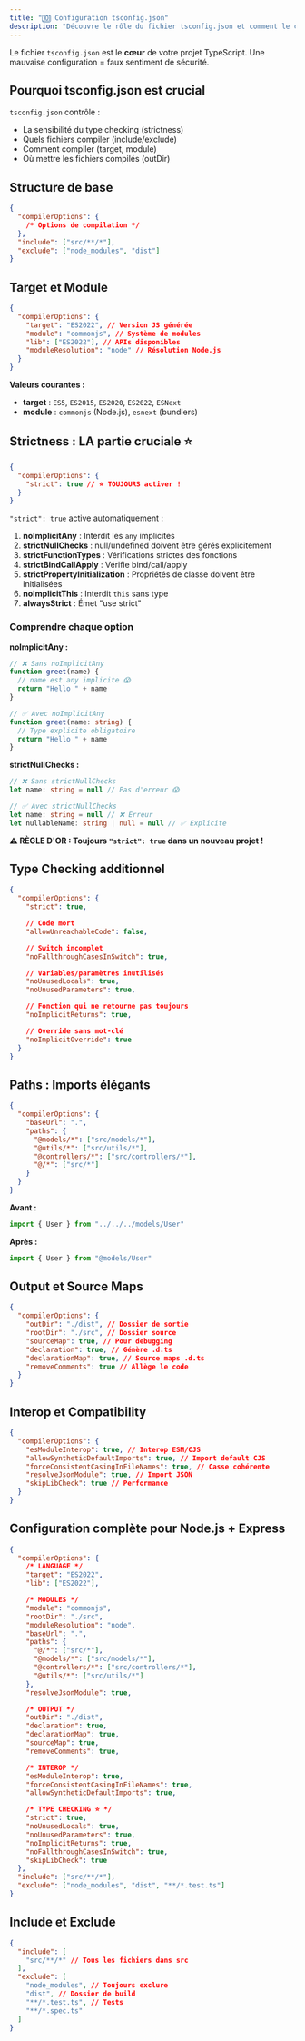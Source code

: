 ```yaml
---
title: "🔟 Configuration tsconfig.json"
description: "Découvre le rôle du fichier tsconfig.json et comment le configurer pour compiler, optimiser et structurer ton projet TypeScript."
---
```


Le fichier `tsconfig.json` est le **cœur** de votre projet TypeScript. Une mauvaise configuration = faux sentiment de sécurité.

## Pourquoi tsconfig.json est crucial

`tsconfig.json` contrôle :

- La sensibilité du type checking (strictness)
- Quels fichiers compiler (include/exclude)
- Comment compiler (target, module)
- Où mettre les fichiers compilés (outDir)

## Structure de base

```json
{
  "compilerOptions": {
    /* Options de compilation */
  },
  "include": ["src/**/*"],
  "exclude": ["node_modules", "dist"]
}
```

## Target et Module

```json
{
  "compilerOptions": {
    "target": "ES2022", // Version JS générée
    "module": "commonjs", // Système de modules
    "lib": ["ES2022"], // APIs disponibles
    "moduleResolution": "node" // Résolution Node.js
  }
}
```

**Valeurs courantes :**

- **target** : `ES5`, `ES2015`, `ES2020`, `ES2022`, `ESNext`
- **module** : `commonjs` (Node.js), `esnext` (bundlers)

## Strictness : LA partie cruciale ⭐

```json
{
  "compilerOptions": {
    "strict": true // ⭐ TOUJOURS activer !
  }
}
```

`"strict": true` active automatiquement :

1. **noImplicitAny** : Interdit les `any` implicites
2. **strictNullChecks** : null/undefined doivent être gérés explicitement
3. **strictFunctionTypes** : Vérifications strictes des fonctions
4. **strictBindCallApply** : Vérifie bind/call/apply
5. **strictPropertyInitialization** : Propriétés de classe doivent être initialisées
6. **noImplicitThis** : Interdit `this` sans type
7. **alwaysStrict** : Émet "use strict"

### Comprendre chaque option

**noImplicitAny :**

```typescript
// ❌ Sans noImplicitAny
function greet(name) {
  // name est any implicite 😱
  return "Hello " + name
}

// ✅ Avec noImplicitAny
function greet(name: string) {
  // Type explicite obligatoire
  return "Hello " + name
}
```

**strictNullChecks :**

```typescript
// ❌ Sans strictNullChecks
let name: string = null // Pas d'erreur 😱

// ✅ Avec strictNullChecks
let name: string = null // ❌ Erreur
let nullableName: string | null = null // ✅ Explicite
```

**⚠️ RÈGLE D'OR : Toujours `"strict": true` dans un nouveau projet !**

## Type Checking additionnel

```json
{
  "compilerOptions": {
    "strict": true,

    // Code mort
    "allowUnreachableCode": false,

    // Switch incomplet
    "noFallthroughCasesInSwitch": true,

    // Variables/paramètres inutilisés
    "noUnusedLocals": true,
    "noUnusedParameters": true,

    // Fonction qui ne retourne pas toujours
    "noImplicitReturns": true,

    // Override sans mot-clé
    "noImplicitOverride": true
  }
}
```

## Paths : Imports élégants

```json
{
  "compilerOptions": {
    "baseUrl": ".",
    "paths": {
      "@models/*": ["src/models/*"],
      "@utils/*": ["src/utils/*"],
      "@controllers/*": ["src/controllers/*"],
      "@/*": ["src/*"]
    }
  }
}
```

**Avant :**

```typescript
import { User } from "../../../models/User"
```

**Après :**

```typescript
import { User } from "@models/User"
```

## Output et Source Maps

```json
{
  "compilerOptions": {
    "outDir": "./dist", // Dossier de sortie
    "rootDir": "./src", // Dossier source
    "sourceMap": true, // Pour debugging
    "declaration": true, // Génère .d.ts
    "declarationMap": true, // Source maps .d.ts
    "removeComments": true // Allège le code
  }
}
```

## Interop et Compatibility

```json
{
  "compilerOptions": {
    "esModuleInterop": true, // Interop ESM/CJS
    "allowSyntheticDefaultImports": true, // Import default CJS
    "forceConsistentCasingInFileNames": true, // Casse cohérente
    "resolveJsonModule": true, // Import JSON
    "skipLibCheck": true // Performance
  }
}
```

## Configuration complète pour Node.js + Express

```json
{
  "compilerOptions": {
    /* LANGUAGE */
    "target": "ES2022",
    "lib": ["ES2022"],

    /* MODULES */
    "module": "commonjs",
    "rootDir": "./src",
    "moduleResolution": "node",
    "baseUrl": ".",
    "paths": {
      "@/*": ["src/*"],
      "@models/*": ["src/models/*"],
      "@controllers/*": ["src/controllers/*"],
      "@utils/*": ["src/utils/*"]
    },
    "resolveJsonModule": true,

    /* OUTPUT */
    "outDir": "./dist",
    "declaration": true,
    "declarationMap": true,
    "sourceMap": true,
    "removeComments": true,

    /* INTEROP */
    "esModuleInterop": true,
    "forceConsistentCasingInFileNames": true,
    "allowSyntheticDefaultImports": true,

    /* TYPE CHECKING ⭐ */
    "strict": true,
    "noUnusedLocals": true,
    "noUnusedParameters": true,
    "noImplicitReturns": true,
    "noFallthroughCasesInSwitch": true,
    "skipLibCheck": true
  },
  "include": ["src/**/*"],
  "exclude": ["node_modules", "dist", "**/*.test.ts"]
}
```

## Include et Exclude

```json
{
  "include": [
    "src/**/*" // Tous les fichiers dans src
  ],
  "exclude": [
    "node_modules", // Toujours exclure
    "dist", // Dossier de build
    "**/*.test.ts", // Tests
    "**/*.spec.ts"
  ]
}
```
